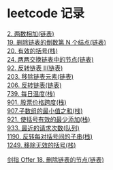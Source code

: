 # leetcode 记录
[2. 两数相加(链表)](https://github.com/kricn/web-notes/blob/master/dataStructureAndAlgorithm/leetcode/2.%20%E4%B8%A4%E6%95%B0%E7%9B%B8%E5%8A%A0.md)\
[19. 删除链表的倒数第 N 个结点(链表)](https://github.com/kricn/web-notes/blob/master/dataStructureAndAlgorithm/leetcode/19.%20%E5%88%A0%E9%99%A4%E9%93%BE%E8%A1%A8%E7%9A%84%E5%80%92%E6%95%B0%E7%AC%AC%20N%20%E4%B8%AA%E7%BB%93%E7%82%B9.md)\
[20. 有效的括号(栈)](https://github.com/kricn/web-notes/blob/master/dataStructureAndAlgorithm/leetcode/20.%20%E6%9C%89%E6%95%88%E7%9A%84%E6%8B%AC%E5%8F%B7.md)\
[24. 两两交换链表中的节点(链表)](https://github.com/kricn/web-notes/blob/master/dataStructureAndAlgorithm/leetcode/24.%20%E4%B8%A4%E4%B8%A4%E4%BA%A4%E6%8D%A2%E9%93%BE%E8%A1%A8%E4%B8%AD%E7%9A%84%E8%8A%82%E7%82%B9.md)\
[92. 反转链表 II(链表)](https://github.com/kricn/web-notes/blob/master/dataStructureAndAlgorithm/leetcode/92.%20%E5%8F%8D%E8%BD%AC%E9%93%BE%E8%A1%A8%20II.md)\
[203. 移除链表元素(链表)](https://github.com/kricn/web-notes/blob/master/dataStructureAndAlgorithm/leetcode/203.%20%E7%A7%BB%E9%99%A4%E9%93%BE%E8%A1%A8%E5%85%83%E7%B4%A0.md)\
[206. 反转链表(链表)](https://github.com/kricn/web-notes/blob/master/dataStructureAndAlgorithm/leetcode/206.%20%E5%8F%8D%E8%BD%AC%E9%93%BE%E8%A1%A8.md)\
[739. 每日温度(栈)](https://github.com/kricn/web-notes/blob/master/dataStructureAndAlgorithm/leetcode/739.%20%E6%AF%8F%E6%97%A5%E6%B8%A9%E5%BA%A6.md)\
[901. 股票价格跨度(栈)](https://github.com/kricn/web-notes/blob/master/dataStructureAndAlgorithm/leetcode/901.%20%E8%82%A1%E7%A5%A8%E4%BB%B7%E6%A0%BC%E8%B7%A8%E5%BA%A6.md)\
[907.子数组的最小值之和(栈)](https://github.com/kricn/web-notes/blob/master/dataStructureAndAlgorithm/leetcode/907.%E5%AD%90%E6%95%B0%E7%BB%84%E7%9A%84%E6%9C%80%E5%B0%8F%E5%80%BC%E4%B9%8B%E5%92%8C.md)\
[921. 使括号有效的最少添加(栈)](https://github.com/kricn/web-notes/blob/master/dataStructureAndAlgorithm/leetcode/921.%20%E4%BD%BF%E6%8B%AC%E5%8F%B7%E6%9C%89%E6%95%88%E7%9A%84%E6%9C%80%E5%B0%91%E6%B7%BB%E5%8A%A0.md)\
[933. 最近的请求次数(队列)](https://github.com/kricn/web-notes/blob/master/dataStructureAndAlgorithm/leetcode/933.%20%E6%9C%80%E8%BF%91%E7%9A%84%E8%AF%B7%E6%B1%82%E6%AC%A1%E6%95%B0.md)\
[1190. 反转每对括号间的子串(栈)](https://github.com/kricn/web-notes/blob/master/dataStructureAndAlgorithm/leetcode/1190.%20%E5%8F%8D%E8%BD%AC%E6%AF%8F%E5%AF%B9%E6%8B%AC%E5%8F%B7%E9%97%B4%E7%9A%84%E5%AD%90%E4%B8%B2.md)\
[1249. 移除无效的括号(栈)](https://github.com/kricn/web-notes/blob/master/dataStructureAndAlgorithm/leetcode/1249.%20%E7%A7%BB%E9%99%A4%E6%97%A0%E6%95%88%E7%9A%84%E6%8B%AC%E5%8F%B7.md)

[剑指 Offer 18. 删除链表的节点(链表)](https://github.com/kricn/web-notes/blob/master/dataStructureAndAlgorithm/leetcode/%E5%89%91%E6%8C%87%20Offer%2018.%20%E5%88%A0%E9%99%A4%E9%93%BE%E8%A1%A8%E7%9A%84%E8%8A%82%E7%82%B9.md)
